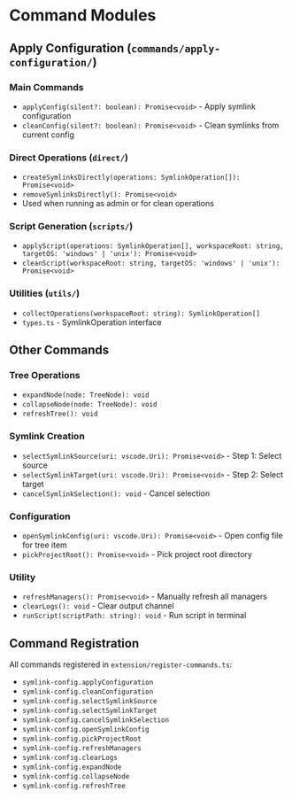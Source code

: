 # Command Modules

## Apply Configuration (`commands/apply-configuration/`)

### Main Commands
- `applyConfig(silent?: boolean): Promise<void>` - Apply symlink configuration
- `cleanConfig(silent?: boolean): Promise<void>` - Clean symlinks from current config

### Direct Operations (`direct/`)
- `createSymlinksDirectly(operations: SymlinkOperation[]): Promise<void>`
- `removeSymlinksDirectly(): Promise<void>`
- Used when running as admin or for clean operations

### Script Generation (`scripts/`)
- `applyScript(operations: SymlinkOperation[], workspaceRoot: string, targetOS: 'windows' | 'unix'): Promise<void>`
- `cleanScript(workspaceRoot: string, targetOS: 'windows' | 'unix'): Promise<void>`

### Utilities (`utils/`)
- `collectOperations(workspaceRoot: string): SymlinkOperation[]`
- `types.ts` - SymlinkOperation interface

## Other Commands

### Tree Operations
- `expandNode(node: TreeNode): void`
- `collapseNode(node: TreeNode): void`
- `refreshTree(): void`

### Symlink Creation
- `selectSymlinkSource(uri: vscode.Uri): Promise<void>` - Step 1: Select source
- `selectSymlinkTarget(uri: vscode.Uri): Promise<void>` - Step 2: Select target
- `cancelSymlinkSelection(): void` - Cancel selection

### Configuration
- `openSymlinkConfig(uri: vscode.Uri): Promise<void>` - Open config file for tree item
- `pickProjectRoot(): Promise<void>` - Pick project root directory

### Utility
- `refreshManagers(): Promise<void>` - Manually refresh all managers
- `clearLogs(): void` - Clear output channel
- `runScript(scriptPath: string): void` - Run script in terminal

## Command Registration

All commands registered in `extension/register-commands.ts`:
- `symlink-config.applyConfiguration`
- `symlink-config.cleanConfiguration`
- `symlink-config.selectSymlinkSource`
- `symlink-config.selectSymlinkTarget`
- `symlink-config.cancelSymlinkSelection`
- `symlink-config.openSymlinkConfig`
- `symlink-config.pickProjectRoot`
- `symlink-config.refreshManagers`
- `symlink-config.clearLogs`
- `symlink-config.expandNode`
- `symlink-config.collapseNode`
- `symlink-config.refreshTree`

